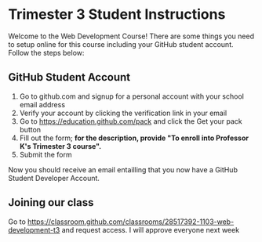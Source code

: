 # Trimester 3 Student Instructions
Welcome to the Web Development Course! There are some things you need to setup online for this course including your GitHub student account. Follow the steps below:
## GitHub Student Account
1. Go to github.com and signup for a personal account with your school email address
2. Verify your account by clicking the verification link in your email
3. Go to https://education.github.com/pack and click the Get your pack button
4. Fill out the form; **for the description, provide "To enroll into Professor K's Trimester 3 course".**
5. Submit the form

Now you should receive an email entailling that you now have a GitHub Student Developer Account.
## Joining our class
Go to https://classroom.github.com/classrooms/28517392-1103-web-development-t3 and request access. I will approve everyone next week
